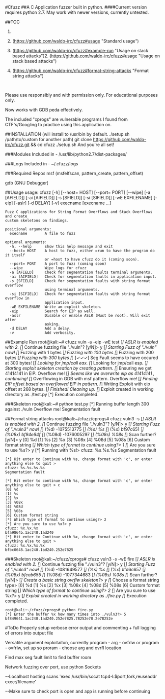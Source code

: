 #Cfuzz
##A C Application fuzzer built in python.
####Current version requires python 2.7.  May work with newer versions, currently untested.

##TOC

1. ["Installation"]: https://github.com/waldo-irc/cfuzz#installation-will-install-to-usrbin-by-default--setupsh-pathtocustom-for-another-path

2. (https://github.com/waldo-irc/cfuzz#usage "Standard usage")

3. (https://github.com/waldo-irc/cfuzz#example-run "Usage on stack based attacks")2. (https://github.com/waldo-irc/cfuzz#usage "Usage on stack based attacks")

4. (https://github.com/waldo-irc/cfuzz#format-string-attacks "Format string attacks")

<br />

Please use responsibly and with permission only. For educational purposes only.

Now works with GDB peda effectively. 

The included "cprogs" are vulnerable programs I found from CTF's/Googling to practice using this application on.  

##INSTALLATION (will install to /usr/bin by default.  ./setup.sh /path/to/custom for another path)
    git clone https://github.com/waldo-irc/cfuzz.git && cd cfuzz
    ./setup.sh
    And you're all set!

###Modules Included in -
/usr/lib/python2.7/dist-packages/

###Logs Included in - 
~/.cfuzz/logs

###Required Repos
msf (msfelfscan, pattern_create, pattern_offset)

gdb (GNU Debugger)

##Usage
    usage: cfuzz [-h] [--host= HOST] [--port= PORT] [--wipe] [-a [AFIELD]]
                 [-ai [AIFIELD]] [-s [SFIELD]] [-si [SIFIELD]] [-wE EXFILENAME]
                 [-eip] [-aslr] [-d DELAY] [-v]
                 execname [execname ...]

    Fuzz C applications for String Format Overflows and Stack Overflows and create
    custom skeletons on findings.

    positional arguments:
      execname        A file to fuzz

    optional arguments:
      -h, --help      show this help message and exit
      --host= HOST    A host to fuzz, either =run to have the program do it itself
                      or =host to have cfuzz do it (coming soon).
      --port= PORT    A port to fuzz (coming soon)
      --wipe          Wipe logs for cfuzz
      -a [AFIELD]     Check for segmentation faults terminal arguments.
      -ai [AIFIELD]   Check for segmentation faults in application input.
      -s [SFIELD]     Check for segmentation faults with string format overflow
                      using terminal arguments.
      -si [SIFIELD]   Check for segmentation faults with string format overflow in
                      application input.
      -wE EXFILENAME  Write an exploit skeleton.
      -eip            Search for EIP as well.
      -aslr           Disable or enable ASLR (Must be root). Will exit after
                      asking.
      -d DELAY        Add a delay.
      -v              Add verbosity.

##Example Run
    root@kali:~# cfuzz vuln -a -eip -wE test
    [*] ASLR is enabled with 2.
    [*] Continue fuzzing file "./vuln"? [y/N]> y
    [*] Starting Fuzz of "./vuln" now!
    [*] Fuzzing with 1 bytes
    [*] Fuzzing with 100 bytes
    [*] Fuzzing with 200 bytes
    [*] Fuzzing with 300 bytes
    [*] [✓✓✓] Seg Fault seems to have occured at 300 bytes!
    [*] Looking for jmp/call eax.
    [*] Looking for jmp/call esp.
    [*] Starting exploit skeleton creation by creating pattern.
    [*] Ensuring we get 41414141 in EIP.
    Overflow me! 
    [*] Seems like we overwrite eip as 41414141 , continuing!
    [*] Overflowing in GDB with msf pattern.
    Overflow me! 
    [*] Finding EIP offset based on overflowed EIP in pattern.
    [*] Writing Exploit with eip offset at 268 bytes.
    [*] Finished! Cleaning up.
    [*] Exploit created in working directory as ./test.py
    [*] Execution completed.

###Skeleton
    root@kali:~# python test.py 
    [*] Running buffer length 300 against ./vuln
    Overflow me! 
    Segmentation fault

##Format string attacks
    root@kali:~/cfuzz/cprogs# cfuzz vuln3 -s
    [*] ASLR is enabled with 2.
    [*] Continue fuzzing file "./vuln3"? [y/N]> y
    [*] Starting Fuzz of "./vuln3" now!
    [*] (%d) -1075513775
    [*] (%s) %s
    [*] (%x) bf97c651
    [*] (%08x) bf94e64f
    [*] (%08d) -1076005297
    [*] (%08s)     %08s
    [*] Scan further? [y/N]> y
    [0] %d
    [1] %s
    [2] %x
    [3] %08x
    [4] %08d
    [5] %08s
    [6] Custom format string
    [*] Which type of format to continue using?> 1
    [*] Are you sure to use %s?> y
    [*] Running with %s!> 
    cfuzz: %s.%s.%s
    Segmentation fault

    [*] Hit enter to Continue with %s, change format with 'c', or enter anything else to quit > 
    cfuzz: %s.%s.%s.%s
    Segmentation fault

    [*] Hit enter to continue with %s, change format with 'c', or enter anything else to quit > c
    [0] %d
    [1] %s
    [2] %x
    [3] %08x
    [4] %08d
    [5] %08s
    [6] Custom format string
    [*] Which type of format to continue using?> 2
    [*] Are you sure to use %x?> y
    cfuzz: %x.%x.%x
    bfa9864b.1ac240.1ad240
    [*] Hit enter to Continue with %x, change format with 'c', or enter anything else to quit > 
    cfuzz: %x.%x.%x.%x
    bfbc0648.1ac240.1ad240.252e7825

###Skeleton
    root@kali:~/cfuzz/cprogs# cfuzz vuln3 -s -wE fire
    [*] ASLR is enabled with 2.
    [*] Continue fuzzing file "./vuln3"? [y/N]> y
    [*] Starting Fuzz of "./vuln3" now!
    [*] (%d) -1081649577
    [*] (%s) %s
    [*] (%x) bfd6c657
    [*] (%08x) bfcab655
    [*] (%08d) -1077344683
    [*] (%08s)     %08s
    [*] Scan further? [y/N]> 
    [*] Create a basic string ovrflw skeleton?> y
    [*] Choose a format string type> 
    [0] %d
    [1] %s
    [2] %x
    [3] %08x
    [4] %08d
    [5] %08s
    [6] Custom format string
    [*] Which type of format to continue using?> 2
    [*] Are you sure to use %x?> y
    [*] Exploit created in working directory as ./fire.py
    [*] Execution completed.

    root@kali:~/cfuzz/cprogs# python fire.py 
    [*] Enter the buffer %x how many times into ./vuln3?> 5
    bf849641.1ac240.1ad240.252e7825.78252e78.2e78252e

#ToDo
Properly setup verbose error output and commenting + full logging of errors into output file

Versatile argument exploitaiton, currently program - arg - ovfrlw or program - ovfrlw, set up so proram - choose arg and ovrfl location

Find max seg fault limit to find buffer room

Network fuzzing over port, use python Sockets

--Localhost hosting scans 'exec /usr/bin/socat tcp4-l:$port,fork,reuseaddr exec:/filename'

--Make sure to check port is open and app is running before continuing

